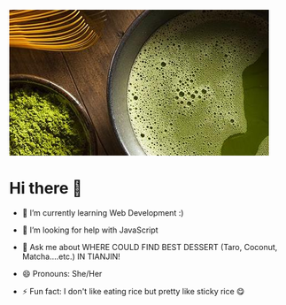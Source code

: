 ![Banner](_readme/matcha.jpg)

# Hi there 👋

- 🌱 I’m currently learning Web Development :)
- 🤔 I’m looking for help with JavaScript
- 💬 Ask me about WHERE COULD FIND BEST DESSERT (Taro, Coconut, Matcha....etc.) IN TIANJIN!
  
- 😄 Pronouns: She/Her
- ⚡ Fun fact: I don't like eating rice but pretty like sticky rice 😋
